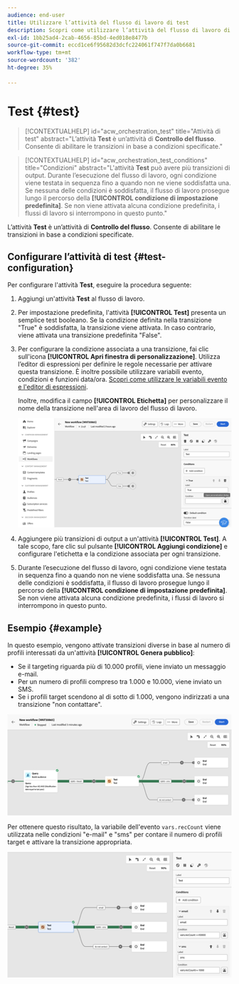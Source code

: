 ```yaml
---
audience: end-user
title: Utilizzare l’attività del flusso di lavoro di test
description: Scopri come utilizzare l’attività del flusso di lavoro di test
exl-id: 1bb25ad4-2cab-4656-85bd-4ed018e8477b
source-git-commit: eccd1ce6f95682d3dcfc224061f747f7da0b6681
workflow-type: tm+mt
source-wordcount: '382'
ht-degree: 35%

---
```



# Test {#test}

>[!CONTEXTUALHELP]
>id="acw_orchestration_test"
>title="Attività di test"
>abstract="L’attività **Test** è un’attività di **Controllo del flusso**. Consente di abilitare le transizioni in base a condizioni specificate."

>[!CONTEXTUALHELP]
>id="acw_orchestration_test_conditions"
>title="Condizioni"
>abstract="L&#39;attività **Test** può avere più transizioni di output. Durante l’esecuzione del flusso di lavoro, ogni condizione viene testata in sequenza fino a quando non ne viene soddisfatta una. Se nessuna delle condizioni è soddisfatta, il flusso di lavoro prosegue lungo il percorso della **[!UICONTROL condizione di impostazione predefinita]**. Se non viene attivata alcuna condizione predefinita, i flussi di lavoro si interrompono in questo punto."

L’attività **Test** è un’attività di **Controllo del flusso**. Consente di abilitare le transizioni in base a condizioni specificate.

## Configurare l’attività di test {#test-configuration}

Per configurare l&#39;attività **Test**, eseguire la procedura seguente:

1. Aggiungi un&#39;attività **Test** al flusso di lavoro.

1. Per impostazione predefinita, l&#39;attività **[!UICONTROL Test]** presenta un semplice test booleano. Se la condizione definita nella transizione &quot;True&quot; è soddisfatta, la transizione viene attivata. In caso contrario, viene attivata una transizione predefinita &quot;False&quot;.

1. Per configurare la condizione associata a una transizione, fai clic sull&#39;icona **[!UICONTROL Apri finestra di personalizzazione]**. Utilizza l’editor di espressioni per definire le regole necessarie per attivare questa transizione. È inoltre possibile utilizzare variabili evento, condizioni e funzioni data/ora. [Scopri come utilizzare le variabili evento e l&#39;editor di espressioni](../event-variables.md).

   Inoltre, modifica il campo **[!UICONTROL Etichetta]** per personalizzare il nome della transizione nell&#39;area di lavoro del flusso di lavoro.

   ![Configurazione predefinita dell&#39;attività Test](../assets/workflow-test-default.png)

1. Aggiungere più transizioni di output a un&#39;attività **[!UICONTROL Test]**. A tale scopo, fare clic sul pulsante **[!UICONTROL Aggiungi condizione]** e configurare l&#39;etichetta e la condizione associata per ogni transizione.

1. Durante l’esecuzione del flusso di lavoro, ogni condizione viene testata in sequenza fino a quando non ne viene soddisfatta una. Se nessuna delle condizioni è soddisfatta, il flusso di lavoro prosegue lungo il percorso della **[!UICONTROL condizione di impostazione predefinita]**. Se non viene attivata alcuna condizione predefinita, i flussi di lavoro si interrompono in questo punto.

## Esempio {#example}

In questo esempio, vengono attivate transizioni diverse in base al numero di profili interessati da un&#39;attività **[!UICONTROL Genera pubblico]**:
* Se il targeting riguarda più di 10.000 profili, viene inviato un messaggio e-mail.
* Per un numero di profili compreso tra 1.000 e 10.000, viene inviato un SMS.
* Se i profili target scendono al di sotto di 1.000, vengono indirizzati a una transizione &quot;non contattare&quot;.

![Esempio di transizioni delle attività di test](../assets/workflow-test-example.png)

Per ottenere questo risultato, la variabile dell&#39;evento `vars.recCount` viene utilizzata nelle condizioni &quot;e-mail&quot; e &quot;sms&quot; per contare il numero di profili target e attivare la transizione appropriata.

![Configurazione dell&#39;esempio di attività di test](../assets/workflow-test-example-config.png)
